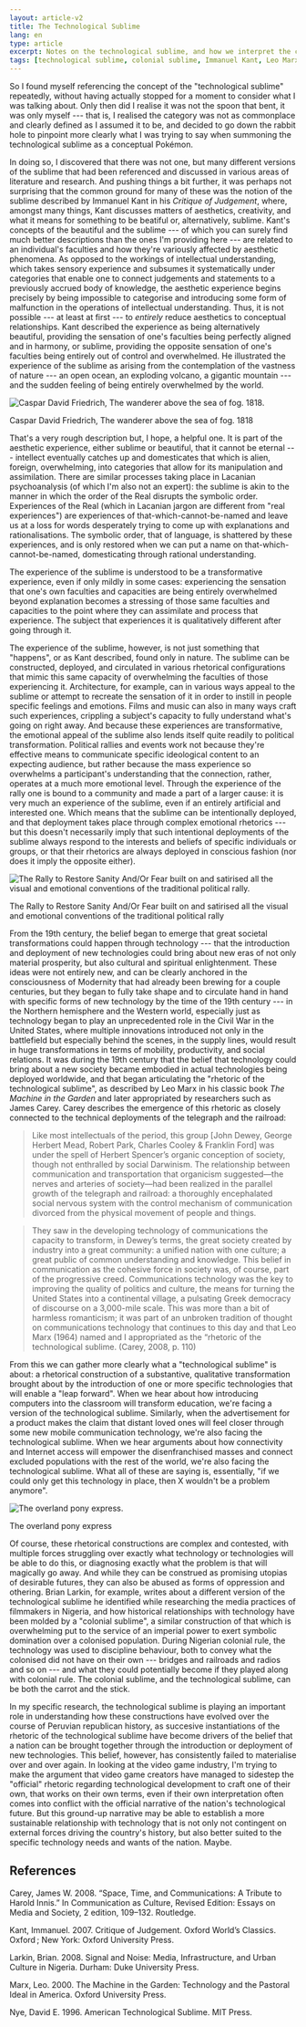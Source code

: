 ```yaml
---
layout: article-v2
title: The Technological Sublime
lang: en
type: article
excerpt: Notes on the technological sublime, and how we interpret the connection between social and technological change.
tags: [technological sublime, colonial sublime, Immanuel Kant, Leo Marx, James Carey, Brian Larkin, STS, philosophy, aesthetics]
---
```

So I found myself referencing the concept of the "technological sublime" repeatedly, without having actually stopped for a moment to consider what I was talking about. Only then did I realise it was not the spoon that bent, it was only myself --- that is, I realised the category was not as commonplace and clearly defined as I assumed it to be, and decided to go down the rabbit hole to pinpoint more clearly what I was trying to say when summoning the technological sublime as a conceptual Pokémon.

In doing so, I discovered that there was not one, but many different versions of the sublime that had been referenced and discussed in various areas of literature and research. And pushing things a bit further, it was perhaps not surprising that the common ground for many of these was the notion of the sublime described by Immanuel Kant in his *Critique of Judgement*, where, amongst many things, Kant discusses matters of aesthetics, creativity, and what it means for something to be beatiful or, alternatively, sublime. Kant's concepts of the beautiful and the sublime --- of which you can surely find much better descriptions than the ones I'm providing here --- are related to an individual's faculties and how they're variously affected by aesthetic phenomena. As opposed to the workings of intellectual understanding, which takes sensory experience and subsumes it systematically under categories that enable one to connect judgements and statements to a previously accrued body of knowledge, the aesthetic experience begins precisely by being impossible to categorise and introducing some form of malfunction in the operations of intellectual understanding. Thus, it is not possible --- at least at first --- to *entirely* reduce aesthetics to conceptual relationships. Kant described the experience as being alternatively beautiful, providing the sensation of one's faculties being perfectly aligned and in harmony, or sublime, providing the opposite sensation of one's faculties being entirely out of control and overwhelmed. He illustrated the experience of the sublime as arising from the contemplation of the vastness of nature --- an open ocean, an exploding volcano, a gigantic mountain --- and the sudden feeling of being entirely overwhelmed by the world. 

<div class="article-image_container">
	<img alt="Caspar David Friedrich, The wanderer above the sea of fog. 1818." src="/files/friedrich.jpg" class="article-image" />
	<p>Caspar David Friedrich, The wanderer above the sea of fog. 1818</p>
</div>

That's a very rough description but, I hope, a helpful one. It is part of the aesthetic experience, either sublime or beautiful, that it cannot be eternal --- intellect eventually catches up and domesticates that which is alien, foreign, overwhelming, into categories that allow for its manipulation and assimilation. There are similar processes taking place in Lacanian psychoanalysis (of which I'm also not an expert): the sublime is akin to the manner in which the order of the Real disrupts the symbolic order. Experiences of the Real (which in Lacanian jargon are different from "real experiences") are experiences of that-which-cannot-be-named and leave us at a loss for words desperately trying to come up with explanations and rationalisations. The symbolic order, that of language, is shattered by these experiences, and is only restored when we can put a name on that-which-cannot-be-named, domesticating through rational understanding.

The experience of the sublime is understood to be a transformative experience, even if only mildly in some cases: experiencing the sensation that one's own faculties and capacities are being entirely overwhelmed beyond explanation becomes a stressing of those same faculties and capacities to the point where they can assimilate and process that experience. The subject that experiences it is qualitatively different after going through it.

The experience of the sublime, however, is not just something that "happens", or as Kant described, found only in nature. The sublime can be constructed, deployed, and circulated in various rhetorical configurations that mimic this same capacity of overwhelming the faculties of those experiencing it. Architecture, for example, can in various ways appeal to the sublime or attempt to recreate the sensation of it in order to instill in people specific feelings and emotions. Films and music can also in many ways craft such experiences, crippling a subject's capacity to fully understand what's going on right away. And because these experiences are transformative, the emotional appeal of the sublime also lends itself quite readily to political transformation. Political rallies and events work not because they're effective means to communicate specific ideological content to an expecting audience, but rather because the mass experience so overwhelms a participant's understanding that the connection, rather, operates at a much more emotional level. Through the experience of the rally one is bound to a community and made a part of a larger cause: it is very much an experience of the sublime, even if an entirely artificial and interested one. Which means that the sublime can be intentionally deployed, and that deployment takes place through complex emotional rhetorics --- but this doesn't necessarily imply that such intentional deployments of the sublime always respond to the interests and beliefs of specific individuals or groups, or that their rhetorics are always deployed in conscious fashion (nor does it imply the opposite either).

<div class="article-image_container">
	<img alt="The Rally to Restore Sanity And/Or Fear built on and satirised all the visual and emotional conventions of the traditional political rally." src="/files/restore-sanity.jpg" class="article-image" />
	<p>The Rally to Restore Sanity And/Or Fear built on and satirised all the visual and emotional conventions of the traditional political rally</p>
</div>

From the 19th century, the belief began to emerge that great societal transformations could happen through technology --- that the introduction and deployment of new technologies could bring about new eras of not only material prosperity, but also cultural and spiritual enlightenment. These ideas were not entirely new, and can be clearly anchored in the consciousness of Modernity that had already been brewing for a couple centuries, but they began to fully take shape and to circulate hand in hand with specific forms of new technology by the time of the 19th century --- in the Northern hemisphere and the Western world, especially just as technology began to play an unprecedented role in the Civil War in the United States, where multiple innovations introduced not only in the battlefield but especially behind the scenes, in the supply lines, would result in huge transformations in terms of mobility, productivity, and social relations. It was during the 19th century that the belief that technology could bring about a new society became embodied in actual technologies being deployed worldwide, and that began articulating the "rhetoric of the technological sublime", as described by Leo Marx in his classic book *The Machine in the Garden* and later appropriated by researchers such as James Carey. Carey describes the emergence of this rhetoric as closely connected to the technical deployments of the telegraph and the railroad:

> Like most intellectuals of the period, this group [John Dewey, George Herbert Mead, Robert Park, Charles Cooley & Franklin Ford] was under the spell of Herbert Spencer’s organic conception of society, though not enthralled by social Darwinism. The relationship between communication and transportation that organicism suggested—the nerves and arteries of society—had been realized in the parallel growth of the telegraph and railroad: a thoroughly encephalated social nervous system with the control mechanism of communication divorced from the physical movement of people and things.

> They saw in the developing technology of communications the capacity to transform, in Dewey’s terms, the great society created by industry into a great community: a unified nation with one culture; a great public of common understanding and knowledge. This belief in communication as the cohesive force in society was, of course, part of the progressive creed. Communications technology was the key to improving the quality of politics and culture, the means for turning the United States into a continental village, a pulsating Greek democracy of discourse on a 3,000-mile scale. This was more than a bit of harmless romanticism; it was part of an unbroken tradition of thought on communications technology that continues to this day and that Leo Marx (1964) named and I appropriated as the “rhetoric of the technological sublime. (Carey, 2008, p. 110)

From this we can gather more clearly what a "technological sublime" is about: a rhetorical construction of a substantive, qualitative transformation brought about by the introduction of one or more specific technologies that will enable a "leap forward". When we hear about how introducing computers into the classroom will transform education, we're facing a version of the technological sublime. Similarly, when the advertisement for a product makes the claim that distant loved ones will feel closer through some new mobile communication technology, we're also facing the technological sublime. When we hear arguments about how connectivity and Internet access will empower the disenfranchised masses and connect excluded populations with the rest of the world, we're also facing the technological sublime. What all of these are saying is, essentially, "if we could only get this technology in place, then X wouldn't be a problem anymore".

<div class="article-image_container">
	<img alt="The overland pony express." src="/files/overland-pony-express.jpg" class="article-image" />
	<p>The overland pony express</p>
</div>

Of course, these rhetorical constructions are complex and contested, with multiple forces struggling over exactly what technology or technologies will be able to do this, or diagnosing exactly what the problem is that will magically go away. And while they can be construed as promising utopias of desirable futures, they can also be abused as forms of oppression and othering. Brian Larkin, for example, writes about a different version of the technological sublime he identified while researching the media practices of filmmakers in Nigeria, and how historical relationships with technology have been molded by a "colonial sublime", a similar construction of that which is overwhelming put to the service of an imperial power to exert symbolic domination over a colonised population. During Nigerian colonial rule, the technology was used to discipline behaviour, both to convey what the colonised did not have on their own --- bridges and railroads and radios and so on --- and what they could potentially become if they played along with colonial rule. The colonial sublime, and the technological sublime, can be both the carrot and the stick.

In my specific research, the technological sublime is playing an important role in understanding how these constructions have evolved over the course of Peruvian republican history, as succesive instantiations of the rhetoric of the technological sublime have become drivers of the belief that a nation can be brought together through the introduction or deployment of new technologies. This belief, however, has consistently failed to materialise over and over again. In looking at the video game industry, I'm trying to make the argument that video game creators have managed to sidestep the "official" rhetoric regarding technological development to craft one of their own, that works on their own terms, even if their own interpretation often comes into conflict with the official narrative of the nation's technological future. But this ground-up narrative may be able to establish a more sustainable relationship with technology that is not only not contingent on external forces driving the country's history, but also better suited to the specific technology needs and wants of the nation. Maybe.

References
----------

Carey, James W. 2008. “Space, Time, and Communications: A Tribute to Harold Innis.” In Communication as Culture, Revised Edition: Essays on Media and Society, 2 edition, 109–132. Routledge.

Kant, Immanuel. 2007. Critique of Judgement. Oxford World’s Classics. Oxford ; New York: Oxford University Press.

Larkin, Brian. 2008. Signal and Noise: Media, Infrastructure, and Urban Culture in Nigeria. Durham: Duke University Press.

Marx, Leo. 2000. The Machine in the Garden: Technology and the Pastoral Ideal in America. Oxford University Press.

Nye, David E. 1996. American Technological Sublime. MIT Press.